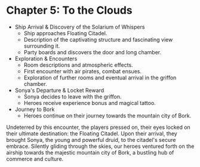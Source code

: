 # Chapter 5: To the Clouds

- Ship Arrival & Discovery of the Solarium of Whispers
  - Ship approaches Floating Citadel.
  - Description of the captivating structure and fascinating view surrounding it.
  - Party boards and discovers the door and long chamber.
- Exploration & Encounters
  - Room descriptions and atmospheric effects.
  - First encounter with air pirates, combat ensues.
  - Exploration of further rooms and eventual arrival in the griffon chamber.
- Sonya's Departure & Locket Reward
  - Sonya decides to leave with the griffon.
  - Heroes receive experience bonus and magical tattoo.
- Journey to Bork
  - Heroes continue on their journey towards the mountain city of Bork.

Undeterred by this encounter, the players pressed on, their eyes locked on their ultimate destination: the Floating Citadel. Upon their arrival, they brought Sonya, the young and powerful druid, to the citadel's secure embrace. Silently gliding through the skies, our heroes ventured forth on the airship towards the majestic mountain city of Bork, a bustling hub of commerce and culture.
